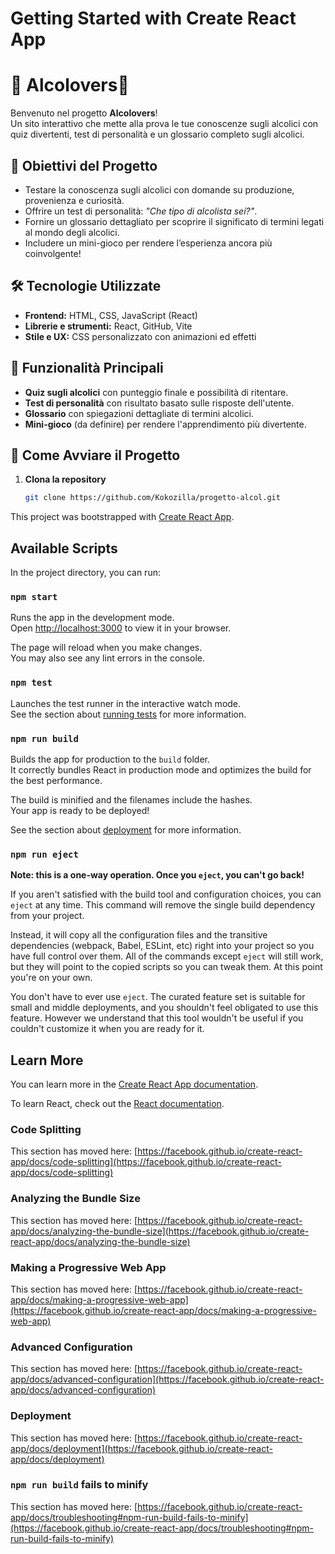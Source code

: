 # Getting Started with Create React App

# 🍹 Alcolovers🍷

Benvenuto nel progetto **Alcolovers**!  
Un sito interattivo che mette alla prova le tue conoscenze sugli alcolici con quiz divertenti, test di personalità e un glossario completo sugli alcolici.

## 🎯 Obiettivi del Progetto
- Testare la conoscenza sugli alcolici con domande su produzione, provenienza e curiosità.
- Offrire un test di personalità: *"Che tipo di alcolista sei?"*.
- Fornire un glossario dettagliato per scoprire il significato di termini legati al mondo degli alcolici.
- Includere un mini-gioco per rendere l’esperienza ancora più coinvolgente!

## 🛠️ Tecnologie Utilizzate
- **Frontend:** HTML, CSS, JavaScript (React)
- **Librerie e strumenti:** React, GitHub, Vite
- **Stile e UX:** CSS personalizzato con animazioni ed effetti

## 📌 Funzionalità Principali
- **Quiz sugli alcolici** con punteggio finale e possibilità di ritentare.
- **Test di personalità** con risultato basato sulle risposte dell'utente.
- **Glossario** con spiegazioni dettagliate di termini alcolici.
- **Mini-gioco** (da definire) per rendere l'apprendimento più divertente.

## 🚀 Come Avviare il Progetto
1. **Clona la repository**  
   ```bash
   git clone https://github.com/Kokozilla/progetto-alcol.git


This project was bootstrapped with [Create React App](https://github.com/facebook/create-react-app).

## Available Scripts

In the project directory, you can run:

### `npm start`

Runs the app in the development mode.\
Open [http://localhost:3000](http://localhost:3000) to view it in your browser.

The page will reload when you make changes.\
You may also see any lint errors in the console.

### `npm test`

Launches the test runner in the interactive watch mode.\
See the section about [running tests](https://facebook.github.io/create-react-app/docs/running-tests) for more information.

### `npm run build`

Builds the app for production to the `build` folder.\
It correctly bundles React in production mode and optimizes the build for the best performance.

The build is minified and the filenames include the hashes.\
Your app is ready to be deployed!

See the section about [deployment](https://facebook.github.io/create-react-app/docs/deployment) for more information.

### `npm run eject`

**Note: this is a one-way operation. Once you `eject`, you can't go back!**

If you aren't satisfied with the build tool and configuration choices, you can `eject` at any time. This command will remove the single build dependency from your project.

Instead, it will copy all the configuration files and the transitive dependencies (webpack, Babel, ESLint, etc) right into your project so you have full control over them. All of the commands except `eject` will still work, but they will point to the copied scripts so you can tweak them. At this point you're on your own.

You don't have to ever use `eject`. The curated feature set is suitable for small and middle deployments, and you shouldn't feel obligated to use this feature. However we understand that this tool wouldn't be useful if you couldn't customize it when you are ready for it.

## Learn More

You can learn more in the [Create React App documentation](https://facebook.github.io/create-react-app/docs/getting-started).

To learn React, check out the [React documentation](https://reactjs.org/).

### Code Splitting

This section has moved here: [https://facebook.github.io/create-react-app/docs/code-splitting](https://facebook.github.io/create-react-app/docs/code-splitting)

### Analyzing the Bundle Size

This section has moved here: [https://facebook.github.io/create-react-app/docs/analyzing-the-bundle-size](https://facebook.github.io/create-react-app/docs/analyzing-the-bundle-size)

### Making a Progressive Web App

This section has moved here: [https://facebook.github.io/create-react-app/docs/making-a-progressive-web-app](https://facebook.github.io/create-react-app/docs/making-a-progressive-web-app)

### Advanced Configuration

This section has moved here: [https://facebook.github.io/create-react-app/docs/advanced-configuration](https://facebook.github.io/create-react-app/docs/advanced-configuration)

### Deployment

This section has moved here: [https://facebook.github.io/create-react-app/docs/deployment](https://facebook.github.io/create-react-app/docs/deployment)

### `npm run build` fails to minify

This section has moved here: [https://facebook.github.io/create-react-app/docs/troubleshooting#npm-run-build-fails-to-minify](https://facebook.github.io/create-react-app/docs/troubleshooting#npm-run-build-fails-to-minify)
